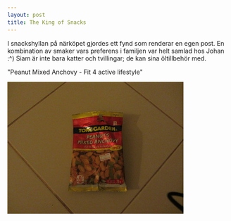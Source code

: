 ```yaml
---
layout: post
title: The King of Snacks
---
```


I snackshyllan på närköpet gjordes ett fynd som renderar en egen post. En kombination av smaker vars preferens i familjen var helt samlad hos Johan :^) Siam är inte bara katter och tvillingar; de kan sina öltillbehör med.

"Peanut Mixed Anchovy - Fit 4 active lifestyle"

<a href="/images/2012-01-04/IMG_0103.JPG"><img src="/images/2012-01-04/thumbnails/IMG_0103.JPG" /></a>
